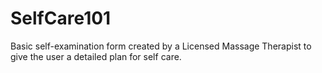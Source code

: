 # SelfCare101
Basic self-examination form created by a Licensed Massage Therapist to give the user a detailed plan for self care. 
